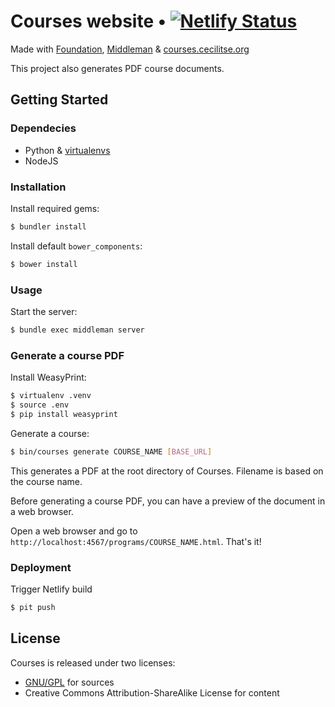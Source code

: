 # Courses website • [![Netlify Status](https://api.netlify.com/api/v1/badges/4bb12b5a-04f3-47e3-9c34-bf9297035d99/deploy-status)](https://app.netlify.com/sites/courses-flexbox/deploys)

Made with [Foundation](http://foundation.zurb.com/), [Middleman](http://middlemanapp.com/) & [courses.cecilitse.org](http://courses.cecilitse.org/)

This project also generates PDF course documents.

## Getting Started

### Dependecies

- Python & [virtualenvs](https://github.com/kennethreitz/python-guide/blob/master/docs/dev/virtualenvs.rst)
- NodeJS

### Installation

Install required gems:

```sh
$ bundler install
```

Install default `bower_components`:

```sh
$ bower install
```

### Usage

Start the server:

```sh
$ bundle exec middleman server
```

### Generate a course PDF

Install WeasyPrint:

```sh
$ virtualenv .venv
$ source .env
$ pip install weasyprint
```

Generate a course:

```sh
$ bin/courses generate COURSE_NAME [BASE_URL]
```

This generates a PDF at the root directory of Courses. Filename is based on the course name.

Before generating a course PDF, you can have a preview of the document in a web browser.

Open a web browser and go to `http://localhost:4567/programs/COURSE_NAME.html`. That's it!

### Deployment

Trigger Netlify build

```sh
$ pit push
```

## License

Courses is released under two licenses:
* [GNU/GPL](LICENSE) for sources
* Creative Commons Attribution-ShareAlike License for content
